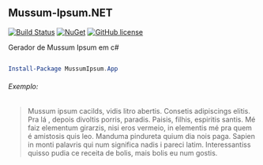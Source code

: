 ## Mussum-Ipsum.NET

[![Build Status](https://img.shields.io/appveyor/ci/henriquebelfort/mussum-ipsum-net.svg?style=flat-square)](https://ci.appveyor.com/project/henriquebelfort/mussum-ipsum-net/)
[![NuGet](https://img.shields.io/nuget/v/Nuget.Core.svg?style=flat-square)](https://www.nuget.org/packages/MussumIpsum.App/1.0.0)
[![GitHub license](https://img.shields.io/github/license/mashape/apistatus.svg?style=flat-square)](http://opensource.org/licenses/MIT)

Gerador de Mussum Ipsum em c#

```powershell

Install-Package MussumIpsum.App
```

###### Exemplo:

> Mussum ipsum cacilds, vidis litro abertis. Consetis adipiscings elitis. Pra lá , depois divoltis porris, paradis. Paisis, filhis, espiritis santis. Mé faiz elementum girarzis, nisi eros vermeio, in elementis mé pra quem é amistosis quis leo. Manduma pindureta quium dia nois paga. Sapien in monti palavris qui num significa nadis i pareci latim. Interessantiss quisso pudia ce receita de bolis, mais bolis eu num gostis.

